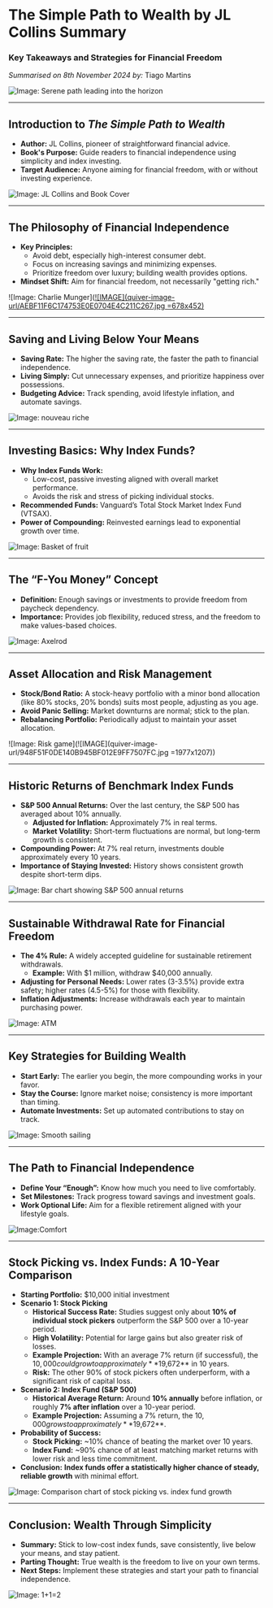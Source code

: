 # The Simple Path to Wealth by JL Collins Summary
### Key Takeaways and Strategies for Financial Freedom
*Summarised on 8th November 2024 by:* Tiago Martins

![Image: Serene path leading into the horizon](https://www.keepthrifty.com/assets/img/posts/2016-06-18-the-simple-path-to-wealth-review/the-simple-path-to-wealth.jpg)

---

## Introduction to *The Simple Path to Wealth*
- **Author:** JL Collins, pioneer of straightforward financial advice.
- **Book's Purpose:** Guide readers to financial independence using simplicity and index investing.
- **Target Audience:** Anyone aiming for financial freedom, with or without investing experience.

![Image: JL Collins and Book Cover](https://i.insider.com/665a1139d0b8e1c832cadb85?width=1200&format=jpeg)

---

## The Philosophy of Financial Independence
- **Key Principles:**
  - Avoid debt, especially high-interest consumer debt.
  - Focus on increasing savings and minimizing expenses.
  - Prioritize freedom over luxury; building wealth provides options.
- **Mindset Shift:** Aim for financial freedom, not necessarily "getting rich."

![Image: Charlie Munger]([![IMAGE](quiver-image-url/AEBF11F6C174753E0E0704E4C211C267.jpg =678x452)](https://static01.nyt.com/images/2023/11/30/multimedia/29munger-zqch-print5-SUB/29munger-zqch-superJumbo.jpg)

---

## Saving and Living Below Your Means
- **Saving Rate:** The higher the saving rate, the faster the path to financial independence.
- **Living Simply:** Cut unnecessary expenses, and prioritize happiness over possessions.
- **Budgeting Advice:** Track spending, avoid lifestyle inflation, and automate savings.

![Image: nouveau riche](https://preview.redd.it/a-wild-nouveau-riche-appears-v0-fnonricaccua1.jpg?width=640&crop=smart&auto=webp&s=0761e4f00cb86ec92d3d529c8073dde32ac71efd)

---

## Investing Basics: Why Index Funds?
- **Why Index Funds Work:**
  - Low-cost, passive investing aligned with overall market performance.
  - Avoids the risk and stress of picking individual stocks.
- **Recommended Funds:** Vanguard’s Total Stock Market Index Fund (VTSAX).
- **Power of Compounding:** Reinvested earnings lead to exponential growth over time.

![Image: Basket of fruit](https://freshtodommot.com/cdn/shop/products/FreshFruitBasket_Gold_800x.jpg?v=1666709771)

---

## The “F-You Money” Concept
- **Definition:** Enough savings or investments to provide freedom from paycheck dependency.
- **Importance:** Provides job flexibility, reduced stress, and the freedom to make values-based choices.

![Image: Axelrod](https://i.gifer.com/HFfv.gif)

---

## Asset Allocation and Risk Management
- **Stock/Bond Ratio:** A stock-heavy portfolio with a minor bond allocation (like 80% stocks, 20% bonds) suits most people, adjusting as you age.
- **Avoid Panic Selling:** Market downturns are normal; stick to the plan.
- **Rebalancing Portfolio:** Periodically adjust to maintain your asset allocation.

![Image: Risk game](![IMAGE](quiver-image-url/948F51F0DE140B945BF012E9FF7507FC.jpg =1977x1207))

---

## Historic Returns of Benchmark Index Funds
- **S&P 500 Annual Returns:** Over the last century, the S&P 500 has averaged about 10% annually.
  - **Adjusted for Inflation:** Approximately 7% in real terms.
  - **Market Volatility:** Short-term fluctuations are normal, but long-term growth is consistent.
- **Compounding Power:** At 7% real return, investments double approximately every 10 years.
- **Importance of Staying Invested:** History shows consistent growth despite short-term dips.

![Image: Bar chart showing S&P 500 annual returns](https://www.moolanomy.com/wp-content/uploads/2019/07/SP-500-Index-Growth-With-Three-Major-Crashes.png)

---

## Sustainable Withdrawal Rate for Financial Freedom
- **The 4% Rule:** A widely accepted guideline for sustainable retirement withdrawals.
  - **Example:** With $1 million, withdraw $40,000 annually.
- **Adjusting for Personal Needs:** Lower rates (3-3.5%) provide extra safety; higher rates (4.5-5%) for those with flexibility.
- **Inflation Adjustments:** Increase withdrawals each year to maintain purchasing power.

![Image: ATM](https://thumbor.forbes.com/thumbor/fit-in/900x510/https://www.forbes.com/advisor/wp-content/uploads/2022/03/getty_atm_withdrawal_limits.jpeg)

---

## Key Strategies for Building Wealth
- **Start Early:** The earlier you begin, the more compounding works in your favor.
- **Stay the Course:** Ignore market noise; consistency is more important than timing.
- **Automate Investments:** Set up automated contributions to stay on track.

![Image: Smooth sailing](https://images.squarespace-cdn.com/content/v1/5e300211d98f3f2f0319634e/1608242167243-0GON2SDIIAUANLAOMWSB/50+Foot+Moorings+Catamaran+1.jpg)

---

## The Path to Financial Independence
- **Define Your “Enough”:** Know how much you need to live comfortably.
- **Set Milestones:** Track progress toward savings and investment goals.
- **Work Optional Life:** Aim for a flexible retirement aligned with your lifestyle goals.

![Image:Comfort](https://img.buzzfeed.com/store-an-image-prod-us-east-1/kXP_iDEgl.png?output-format=jpg&downsize=650:*&output-format=auto&output-quality=auto)

---

## Stock Picking vs. Index Funds: A 10-Year Comparison
- **Starting Portfolio:** $10,000 initial investment
- **Scenario 1: Stock Picking**
  - **Historical Success Rate:** Studies suggest only about **10% of individual stock pickers** outperform the S&P 500 over a 10-year period.
  - **High Volatility:** Potential for large gains but also greater risk of losses.
  - **Example Projection:** With an average 7% return (if successful), the $10,000 could grow to approximately **$19,672** in 10 years.
  - **Risk:** The other 90% of stock pickers often underperform, with a significant risk of capital loss.
- **Scenario 2: Index Fund (S&P 500)**
  - **Historical Average Return:** Around **10% annually** before inflation, or roughly **7% after inflation** over a 10-year period.
  - **Example Projection:** Assuming a 7% return, the $10,000 grows to approximately **$19,672**.
- **Probability of Success:**
  - **Stock Picking:** ~10% chance of beating the market over 10 years.
  - **Index Fund:** ~90% chance of at least matching market returns with lower risk and less time commitment.
- **Conclusion:** **Index funds offer a statistically higher chance of steady, reliable growth** with minimal effort.

![Image: Comparison chart of stock picking vs. index fund growth](https://cdn.prod.website-files.com/6203f9c8ba1c4ccd13cbfde6/62108dc480ed595f4dbff7a4_Hedge-Funds-vs.-SP-500_2011-to-2020.png)

---

## Conclusion: Wealth Through Simplicity
- **Summary:** Stick to low-cost index funds, save consistently, live below your means, and stay patient.
- **Parting Thought:** True wealth is the freedom to live on your own terms.
- **Next Steps:** Implement these strategies and start your path to financial independence.

![Image: 1+1=2](https://encrypted-tbn0.gstatic.com/images?q=tbn:ANd9GcSVaxcB7S8b4LqwGzUGcuLOvGegGLN96M6wfg&s)
